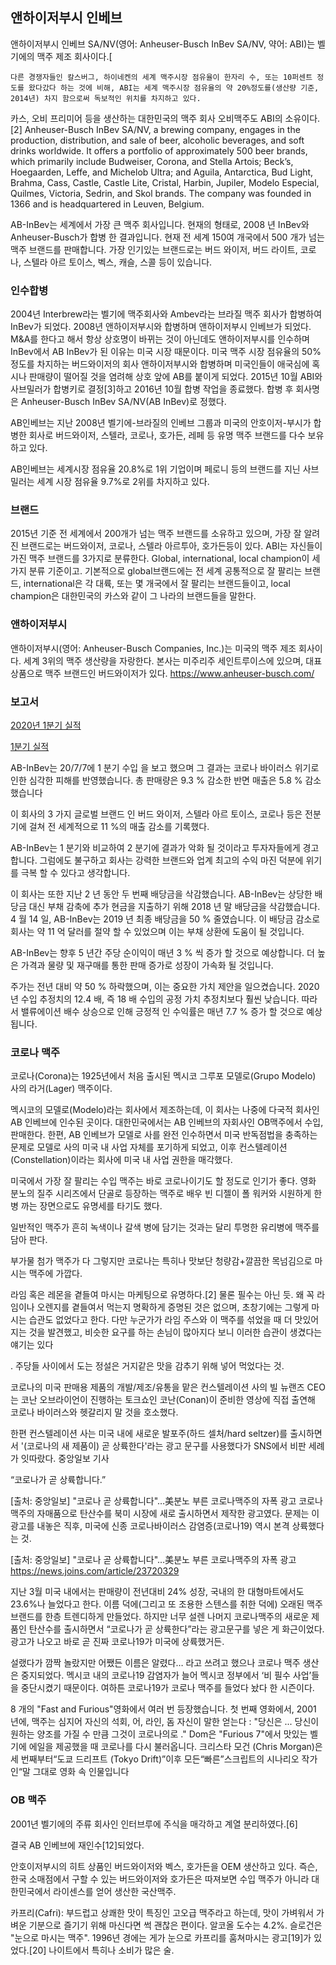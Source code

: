 ## 앤하이저부시 인베브

앤하이저부시 인베브 SA/NV(영어: Anheuser-Busch InBev SA/NV, 약어: ABI)는 벨기에의 맥주 제조 회사이다.[

    다른 경쟁자들인 칼스버그, 하이네켄의 세계 맥주시장 점유율이 한자리 수, 또는 10퍼센트 정도를 왔다갔다 하는 것에 비해, ABI는 세계 맥주시장 점유율의 약 20%정도를(생산량 기준, 2014년) 차지 함으로써 독보적인 위치를 차지하고 있다.

카스, 오비 프리미어 등을 생산하는 대한민국의 맥주 회사 오비맥주도 ABI의 소유이다.[2]
Anheuser-Busch InBev SA/NV, a brewing company, engages in the production, distribution, and sale of beer, alcoholic beverages, and soft drinks worldwide. It offers a portfolio of approximately 500 beer brands, which primarily include Budweiser, Corona, and Stella Artois; Beck’s, Hoegaarden, Leffe, and Michelob Ultra; and Aguila, Antarctica, Bud Light, Brahma, Cass, Castle, Castle Lite, Cristal, Harbin, Jupiler, Modelo Especial, Quilmes, Victoria, Sedrin, and Skol brands. The company was founded in 1366 and is headquartered in Leuven, Belgium.

AB-InBev는 세계에서 가장 큰 맥주 회사입니다. 현재의 형태로, 2008 년 InBev와 Anheuser-Busch가 합병 한 결과입니다. 현재 전 세계 150여 개국에서 500 개가 넘는 맥주 브랜드를 판매합니다. 가장 인기있는 브랜드로는 버드 와이저, 버드 라이트, 코로나, 스텔라 아르 토이스, 벡스, 캐슬, 스콜 등이 있습니다.

### 인수합병

2004년 Interbrew라는 벨기에 맥주회사와 Ambev라는 브라질 맥주 회사가 합병하여 InBev가 되었다.
2008년 앤하이저부시와 합병하며 앤하이저부시 인베브가 되었다. M&A를 한다고 해서 항상 상호명이 바뀌는 것이 아닌데도 앤하이저부시를 인수하며 InBev에서 AB InBev가 된 이유는 미국 시장 때문이다. 미국 맥주 시장 점유율의 50%정도를 차지하는 버드와이저의 회사 앤하이저부시와 합병하며 미국인들이 애국심에 혹시나 판매량이 떨어질 것을 염려해 상호 앞에 AB를 붙이게 되었다.
2015년 10월 ABI와 사브밀러가 합병키로 결정[3]하고 2016년 10월 합병 작업을 종료했다. 합병 후 회사명은 Anheuser-Busch InBev SA/NV(AB InBev)로 정했다.

AB인베브는 지난 2008년 벨기에-브라질의 인베브 그룹과 미국의 안호이저-부시가 합병한 회사로 버드와이저, 스텔라, 코로나, 호가든, 레페 등 유명 맥주 브랜드를 다수 보유하고 있다.

AB인베브는 세계시장 점유율 20.8%로 1위 기업이며 페로니 등의 브랜드를 지닌 사브밀러는 세계 시장 점유율 9.7%로 2위를 차지하고 있다.

### 브랜드

2015년 기준 전 세계에서 200개가 넘는 맥주 브랜드를 소유하고 있으며, 가장 잘 알려진 브랜드로는 버드와이저, 코로나, 스텔라 아르투아, 호가든등이 있다. ABI는 자신들이 가진 맥주 브랜드를 3가지로 분류한다. Global, international, local champion이 세 가지 분류 기준이고. 기본적으로 global브랜드에는 전 세계 공통적으로 잘 팔리는 브랜드, international은 각 대륙, 또는 몇 개국에서 잘 팔리는 브랜드들이고, local champion은 대한민국의 카스와 같이 그 나라의 브랜드들을 말한다.

### 앤하이저부시

앤하이저부시(영어: Anheuser-Busch Companies, Inc.)는 미국의 맥주 제조 회사이다. 세계 3위의 맥주 생산량을 자랑한다. 본사는 미주리주 세인트루이스에 있으며, 대표 상품으로 맥주 브랜드인 버드와이저가 있다. https://www.anheuser-busch.com/


### 보고서

[2020년 1분기 실적](https://www.ab-inbev.com/news-media/latest-headlines/anheuser-busch-inbev-reports-first-quarter-2020-results.html)

[1분기 실적](https://www.ab-inbev.com/content/dam/universaltemplate/ab-inbev/investors/presentations-pdf-archive/1q2020-results/AB%20InBev%201Q20%20Results%20Presentation%20FINAL.pdf)

AB-InBev는 20/7/7에 1 분기 수입 을 보고 했으며 그 결과는 코로나 바이러스 위기로 인한 심각한 피해를 반영했습니다. 총 판매량은 9.3 % 감소한 반면 매출은 5.8 % 감소했습니다

이 회사의 3 가지 글로벌 브랜드 인 버드 와이저, 스텔라 아르 토이스, 코로나 등은 전분기에 걸쳐 전 세계적으로 11 %의 매출 감소를 기록했다.

AB-InBev는 1 분기와 비교하여 2 분기에 결과가 악화 될 것이라고 투자자들에게 경고합니다. 그럼에도 불구하고 회사는 강력한 브랜드와 업계 최고의 수익 마진 덕분에 위기를 극복 할 수 있다고 생각합니다.

이 회사는 또한 지난 2 년 동안 두 번째 배당금을 삭감했습니다. AB-InBev는 상당한 배당금 대신 부채 감축에 추가 현금을 지출하기 위해 2018 년 말 배당금을 삭감했습니다. 4 월 14 일, AB-InBev는 2019 년 최종 배당금을 50 % 줄였습니다. 이 배당금 감소로 회사는 약 11 억 달러를 절약 할 수 있었으며 이는 부채 상환에 도움이 될 것입니다.

AB-InBev는 향후 5 년간 주당 순이익이 매년 3 % 씩 증가 할 것으로 예상합니다. 더 높은 가격과 물량 및 재구매를 통한 판매 증가로 성장이 가속화 될 것입니다.

주가는 전년 대비 약 50 % 하락했으며, 이는 중요한 가치 제안을 일으켰습니다. 2020 년 수입 추정치의 12.4 배, 즉 18 배 수입의 공정 가치 추정치보다 훨씬 낮습니다. 따라서 밸류에이션 배수 상승으로 인해 긍정적 인 수익률은 매년 7.7 % 증가 할 것으로 예상됩니다.

### 코로나 맥주
코로나(Corona)는 1925년에서 처음 출시된 멕시코 그루포 모델로(Grupo Modelo) 사의 라거(Lager) 맥주이다.

멕시코의 모델로(Modelo)라는 회사에서 제조하는데, 이 회사는 나중에 다국적 회사인 AB 인베브에 인수된 곳이다. 대한민국에서는 AB 인베브의 자회사인 OB맥주에서 수입, 판매한다. 한편, AB 인베브가 모델로 사를 완전 인수하면서 미국 반독점법을 충족하는 문제로 모델로 사의 미국 내 사업 자체를 포기하게 되었고, 이후 컨스텔레이션(Constellation)이라는 회사에 미국 내 사업 권한을 매각했다.


미국에서 가장 잘 팔리는 수입 맥주는 바로 코로나이기도 할 정도로 인기가 좋다. 영화 분노의 질주 시리즈에서 단골로 등장하는 맥주로 배우 빈 디젤이 폴 워커와 시원하게 한 병 까는 장면으로도 유명세를 타기도 했다.

일반적인 맥주가 흔히 녹색이나 갈색 병에 담기는 것과는 달리 투명한 유리병에 맥주를 담아 판다.

부가물 첨가 맥주가 다 그렇지만 코로나는 특히나 맛보단 청량감+깔끔한 목넘김으로 마시는 맥주에 가깝다.


라임 혹은 레몬을 곁들여 마시는 마케팅으로 유명하다.[2] 물론 필수는 아닌 듯. 왜 꼭 라임이나 오렌지를 곁들여서 먹는지 명확하게 증명된 것은 없으며, 초창기에는 그렇게 마시는 습관도 없었다고 한다. 다만 누군가가 라임 주스와 이 맥주를 섞었을 때 더 맛있어지는 것을 발견했고, 비슷한 요구를 하는 손님이 많아지다 보니 이러한 습관이 생겼다는 얘기는 있다

. 주당들 사이에서 도는 정설은 거지같은 맛을 감추기 위해 넣어 먹었다는 것.


코로나의 미국 판매용 제품의 개발/제조/유통을 맡은 컨스텔레이션 사의 빌 뉴랜즈 CEO는 코난 오브라이언이 진행하는 토크쇼인 코난(Conan)이 준비한 영상에 직접 출연해 코로나 바이러스와 헷갈리지 말 것을 호소했다.

한편 컨스텔레이션 사는 미국 내에 새로운 발포주(하드 셀처/hard seltzer)를 출시하면서 '(코로나의 새 제품이) 곧 상륙한다'라는 광고 문구를 사용했다가 SNS에서 비판 세례가 잇따랐다. 중앙일보 기사

“코로나가 곧 상륙합니다.”  

[출처: 중앙일보] "코로나 곧 상륙합니다"…美분노 부른 코로나맥주의 자폭 광고
코로나 맥주의 자매품으로 탄산수를 북미 시장에 새로 출시하면서 제작한 광고였다. 문제는 이 광고를 내놓은 직후, 미국에 신종 코로나바이러스 감염증(코로나19) 역시 본격 상륙했다는 것.  

[출처: 중앙일보] "코로나 곧 상륙합니다"…美분노 부른 코로나맥주의 자폭 광고
https://news.joins.com/article/23720329

지난 3월 미국 내에서는 판매량이 전년대비 24% 성장, 국내의 한 대형마트에서도 23.6%나 늘었다고 한다. 이름 덕에(그리고 또 조용한 스텐스를 취한 덕에) 오래된 맥주 브랜드를 한층 트렌디하게 만들었다. 하지만 너무 설렌 나머지 코로나맥주의 새로운 제품인 탄산수를 출시하면서 “코로나가 곧 상륙한다”라는 광고문구를 넣은 게 화근이었다. 광고가 나오고 바로 곧 진짜 코로나19가 미국에 상륙했거든.

설랬다가 깜짝 놀랐지만 어쨌든 이름은 알렸다… 라고 쓰려고 했으나 코로나 맥주 생산은 중지되었다. 멕시코 내의 코로나19 감염자가 늘어 멕시코 정부에서 ‘비 필수 사업’들을 중단시켰기 때문이다. 여하튼 코로나19가 코로나 맥주를 들었다 놨다 한 시즌이다.


8 개의 "Fast and Furious"영화에서 여러 번 등장했습니다. 첫 번째 영화에서, 2001 년에, 맥주는 심지어 자신의 석회, 어, 라인, 돔 자신이 말한 얻는다 : "당신은 ... 당신이 원하는 양조를 가질 수 만큼 그것이 코로나의로 ." Dom은 "Furious 7"에서 맛있는 벨기에 에일을 제공했을 때 코로나를 다시 불러옵니다. 크리스타 모건 (Chris Morgan)은 세 번째부터“도쿄 드리프트 (Tokyo Drift)”이후 모든“빠른”스크립트의 시나리오 작가 인“말 그대로 영화 속 인물입니다

### OB 맥주

2001년 벨기에의 주류 회사인 인터브루에 주식을 매각하고 계열 분리하였다.[6]

결국 AB 인베브에 재인수[12]되었다.

안호이저부시의 히트 상품인 버드와이저와 벡스, 호가든을 OEM 생산하고 있다. 즉슨, 한국 소매점에서 구할 수 있는 버드와이저와 호가든은 따져보면 수입 맥주가 아니라 대한민국에서 라이센스를 얻어 생산한 국산맥주.

카프리(Cafri): 부드럽고 상쾌한 맛이 특징인 고오급 맥주라고 하는데, 맛이 가벼워서 가벼운 기분으로 즐기기 위해 마신다면 썩 괜찮은 편이다. 알코올 도수는 4.2%. 슬로건은 "눈으로 마시는 맥주". 1996년 경에는 게가 눈으로 카프리를 훔쳐마시는 광고[19]가 있었다.[20] 나이트에서 특히나 소비가 많은 술.